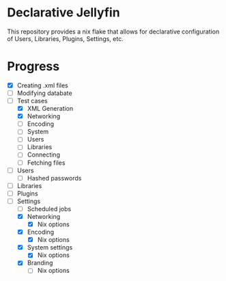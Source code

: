 # Declarative Jellyfin

This repository provides a nix flake that allows for declarative configuration of
Users, Libraries, Plugins, Settings, etc.

# Progress

- [x] Creating .xml files
- [ ] Modifying databate
- [ ] Test cases
    - [x] XML Generation
    - [x] Networking
    - [ ] Encoding
    - [ ] System
    - [ ] Users
    - [ ] Libraries
    - [ ] Connecting
    - [ ] Fetching files

- [ ] Users
    - [ ] Hashed passwords
- [ ] Libraries
- [ ] Plugins
- [ ] Settings
    - [ ] Scheduled jobs
    - [x] Networking
        - [x] Nix options
    - [x] Encoding
        - [x] Nix options
    - [x] System settings
        - [x] Nix options
    - [x] Branding
        - [ ] Nix options
